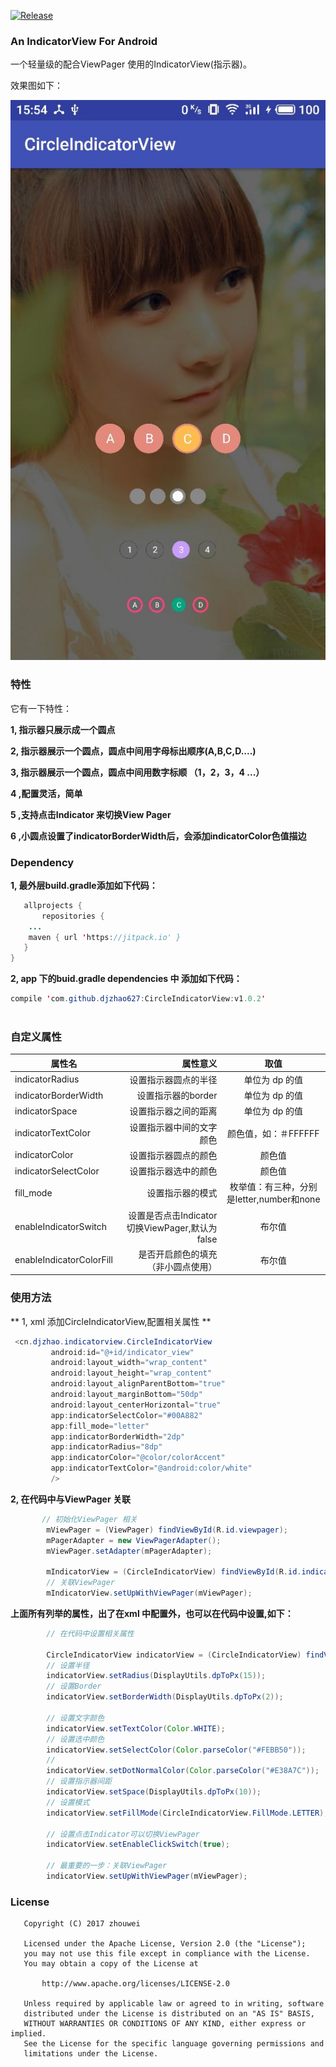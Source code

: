 [![Release](https://jitpack.io/v/djzhao627/CircleIndicatorView.svg)](https://jitpack.io/#djzhao627/CircleIndicatorView)
### An IndicatorView For Android 

一个轻量级的配合ViewPager 使用的IndicatorView(指示器)。

效果图如下：

![IndicatorView](indicatorView.jpg)

### 特性
它有一下特性：

**1, 指示器只展示成一个圆点**

**2, 指示器展示一个圆点，圆点中间用字母标出顺序(A,B,C,D....)**

**3, 指示器展示一个圆点，圆点中间用数字标顺 （1，2，3，4 ...）**

**4 ,配置灵活，简单**

**5 ,支持点击Indicator 来切换View Pager**

**6 ,小圆点设置了indicatorBorderWidth后，会添加indicatorColor色值描边**

### Dependency

**1, 最外层build.gradle添加如下代码：**
```java
   allprojects {
       repositories {
	...
	maven { url 'https://jitpack.io' }
   }
}
```

**2, app 下的buid.gradle dependencies 中 添加如下代码：**

```java
compile 'com.github.djzhao627:CircleIndicatorView:v1.0.2'
	
```


### 自定义属性

| 属性名      | 属性意义   |  取值  |
| --------   | -----:   | :----: |
| indicatorRadius       | 设置指示器圆点的半径     |   单位为 dp 的值   |
| indicatorBorderWidth        | 设置指示器的border      |   单位为 dp 的值     |
| indicatorSpace        | 设置指示器之间的距离      |   单位为 dp 的值     |
| indicatorTextColor        | 设置指示器中间的文字颜色      |   颜色值，如：＃FFFFFF    |
| indicatorColor        | 设置指示器圆点的颜色      |   颜色值    |
| indicatorSelectColor        | 设置指示器选中的颜色      |   颜色值    |
| fill_mode        |   设置指示器的模式    |   枚举值：有三种，分别是letter,number和none|
| enableIndicatorSwitch        | 设置是否点击Indicator切换ViewPager,默认为false      |   布尔值    |
| enableIndicatorColorFill        | 是否开启颜色的填充（非小圆点使用）      |   布尔值    |

### 使用方法

** 1, xml 添加CircleIndicatorView,配置相关属性 **

  ```java
   <cn.djzhao.indicatorview.CircleIndicatorView
           android:id="@+id/indicator_view"
           android:layout_width="wrap_content"
           android:layout_height="wrap_content"
           android:layout_alignParentBottom="true"
           android:layout_marginBottom="50dp"
           android:layout_centerHorizontal="true"
           app:indicatorSelectColor="#00A882"
           app:fill_mode="letter"
           app:indicatorBorderWidth="2dp"
           app:indicatorRadius="8dp"
           app:indicatorColor="@color/colorAccent"
           app:indicatorTextColor="@android:color/white"
           />
  ```
  
  **2, 在代码中与ViewPager 关联**
  
  ```java
         // 初始化ViewPager 相关
          mViewPager = (ViewPager) findViewById(R.id.viewpager);
          mPagerAdapter = new ViewPagerAdapter();
          mViewPager.setAdapter(mPagerAdapter);
  
          mIndicatorView = (CircleIndicatorView) findViewById(R.id.indicator_view);
          // 关联ViewPager 
          mIndicatorView.setUpWithViewPager(mViewPager);
  ```
  
  
  **上面所有列举的属性，出了在xml 中配置外，也可以在代码中设置,如下：**
  
  ```java
          // 在代码中设置相关属性
          
          CircleIndicatorView indicatorView = (CircleIndicatorView) findViewById(R.id.indicator_view3);
          // 设置半径
          indicatorView.setRadius(DisplayUtils.dpToPx(15));
          // 设置Border
          indicatorView.setBorderWidth(DisplayUtils.dpToPx(2));
  
          // 设置文字颜色
          indicatorView.setTextColor(Color.WHITE);
          // 设置选中颜色
          indicatorView.setSelectColor(Color.parseColor("#FEBB50"));
          //
          indicatorView.setDotNormalColor(Color.parseColor("#E38A7C"));
          // 设置指示器间距
          indicatorView.setSpace(DisplayUtils.dpToPx(10));
          // 设置模式
          indicatorView.setFillMode(CircleIndicatorView.FillMode.LETTER);
          
          // 设置点击Indicator可以切换ViewPager
          indicatorView.setEnableClickSwitch(true);
  
          // 最重要的一步：关联ViewPager
          indicatorView.setUpWithViewPager(mViewPager);
  ```
  
### License
  
  ```
     Copyright (C) 2017 zhouwei
  
     Licensed under the Apache License, Version 2.0 (the "License");
     you may not use this file except in compliance with the License.
     You may obtain a copy of the License at
  
         http://www.apache.org/licenses/LICENSE-2.0
  
     Unless required by applicable law or agreed to in writing, software
     distributed under the License is distributed on an "AS IS" BASIS,
     WITHOUT WARRANTIES OR CONDITIONS OF ANY KIND, either express or implied.
     See the License for the specific language governing permissions and
     limitations under the License.
  ```
  
  
